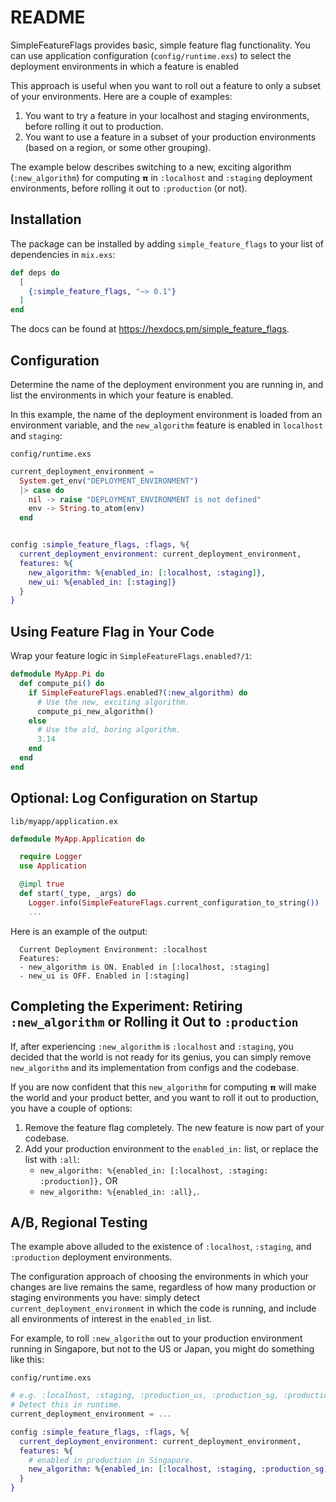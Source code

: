 # README

SimpleFeatureFlags provides basic, simple feature flag functionality. You can use application configuration (`config/runtime.exs`) to select the deployment environments in which a feature is enabled

This approach is useful when you want to roll out a feature to only a subset of your environments. Here are a couple of examples:
1. You want to try a feature in your localhost and staging environments, before rolling it out to production.
2. You want to use a feature in a subset of your production environments (based on a region, or some other grouping).

The example below describes switching to a new, exciting algorithm (`:new_algorithm`) for computing `𝝿` in `:localhost` and `:staging` deployment environments, before rolling it out to `:production` (or not).

## Installation

The package can be installed by adding `simple_feature_flags` to your list of dependencies in `mix.exs`:

```elixir
def deps do
  [
    {:simple_feature_flags, "~> 0.1"}
  ]
end
```

The docs can be found at <https://hexdocs.pm/simple_feature_flags>.


## Configuration

Determine the name of the deployment environment you are running in, and list the environments in which your feature is enabled.

In this example, the name of the deployment environment is loaded from an environment variable, and the `new_algorithm` feature is enabled in `localhost` and `staging`:


`config/runtime.exs`
```elixir
current_deployment_environment =
  System.get_env("DEPLOYMENT_ENVIRONMENT")
  |> case do
    nil -> raise "DEPLOYMENT_ENVIRONMENT is not defined"
    env -> String.to_atom(env)
  end


config :simple_feature_flags, :flags, %{
  current_deployment_environment: current_deployment_environment,
  features: %{
    new_algorithm: %{enabled_in: [:localhost, :staging]},
    new_ui: %{enabled_in: [:staging]}
  }
}
```

## Using Feature Flag in Your Code

Wrap your feature logic in `SimpleFeatureFlags.enabled?/1`:

```elixir
defmodule MyApp.Pi do
  def compute_pi() do
    if SimpleFeatureFlags.enabled?(:new_algorithm) do
      # Use the new, exciting algorithm.
      compute_pi_new_algorithm()
    else
      # Use the old, boring algorithm.
      3.14
    end
  end
end
```

## Optional: Log Configuration on Startup

`lib/myapp/application.ex`

```elixir
defmodule MyApp.Application do

  require Logger
  use Application

  @impl true
  def start(_type, _args) do
    Logger.info(SimpleFeatureFlags.current_configuration_to_string())
    ...
```

Here is an example of the output:

```text
  Current Deployment Environment: :localhost
  Features:
  - new_algorithm is ON. Enabled in [:localhost, :staging]
  - new_ui is OFF. Enabled in [:staging]
```


## Completing the Experiment: Retiring `:new_algorithm` or Rolling it Out to `:production`

If, after experiencing `:new_algorithm` is `:localhost` and `:staging`, you decided that the world is not ready for its genius, you can simply remove `new_algorithm` and its implementation from configs and the codebase.

If you are now confident that this `new_algorithm` for computing `𝝿` will make the world and your product better, and you want to roll it out to production, you have a couple of options:

1. Remove the feature flag completely. The new feature is now part of your codebase.
2. Add your production environment to the `enabled_in:` list, or replace the list with `:all`:
   * `new_algorithm: %{enabled_in: [:localhost, :staging: :production]},` OR
   * `new_algorithm: %{enabled_in: :all},`.


## A/B, Regional Testing

The example above alluded to the existence of `:localhost`, `:staging`, and `:production` deployment environments.

The configuration approach of choosing the environments in which your changes are live remains the same, regardless of how many production or staging environments you have: simply detect `current_deployment_environment` in which the code is running, and include all environments of interest in the `enabled_in` list.

For example, to roll `:new_algorithm` out to your production environment running in Singapore, but not to the US or Japan, you might do something like this:  

`config/runtime.exs`
```elixir
# e.g. :localhost, :staging, :production_us, :production_sg, :production_jp
# Detect this in runtime.
current_deployment_environment = ... 

config :simple_feature_flags, :flags, %{
  current_deployment_environment: current_deployment_environment,
  features: %{
    # enabled in production in Singapore.
    new_algorithm: %{enabled_in: [:localhost, :staging, :production_sg]},
  }
}
```
